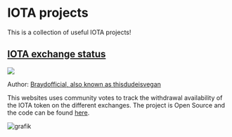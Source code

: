 # IOTA projects
This is a collection of useful IOTA projects!

## <a href="https://iotaexchangestatus.canreal.net">IOTA exchange status</a>
<p>
  <img src="https://img.shields.io/website?label=IOTA%20exchange%20status&up_message=online&url=https%3A%2F%2Fiotaexchangestatus.canreal.net">
</p>
Author: <a href="https://code.canreal.net/braydofficial">Braydofficial, also known as thisdudeisvegan</a>
<p>
  This websites uses community votes to track the withdrawal availability of the IOTA token on the different exchanges. The project is Open Source and the code can be found <a href="https://code.canreal.net/braydofficial/iotaexchangestatus">here</a>.
</p>

![grafik](https://user-images.githubusercontent.com/55672814/148083906-be823b47-92e7-4401-88bb-cf249fa78eeb.png)
